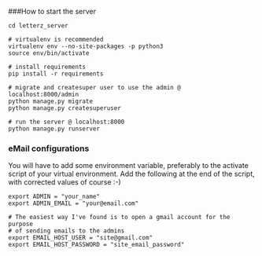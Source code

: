 ###How to start the server

    cd letterz_server

    # virtualenv is recommended
    virtualenv env --no-site-packages -p python3
    source env/bin/activate

    # install requirements
    pip install -r requirements

    # migrate and createsuper user to use the admin @   localhost:8000/admin
    python manage.py migrate
    python manage.py createsuperuser

    # run the server @ localhost:8000
    python manage.py runserver

### eMail configurations

You will have to add some environment variable, preferably to the activate script of your virtual environment. Add the following at the end of the script, with corrected values of course :-)

    export ADMIN = "your_name"
    export ADMIN_EMAIL = "your@email.com"

    # The easiest way I've found is to open a gmail account for the purpose
    # of sending emails to the admins
    export EMAIL_HOST_USER = "site@gmail.com"
    export EMAIL_HOST_PASSWORD = "site_email_password"
